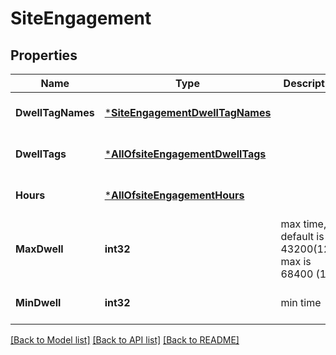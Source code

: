 # SiteEngagement

## Properties
Name | Type | Description | Notes
------------ | ------------- | ------------- | -------------
**DwellTagNames** | [***SiteEngagementDwellTagNames**](site_engagement_dwell_tag_names.md) |  | [optional] [default to null]
**DwellTags** | [***AllOfsiteEngagementDwellTags**](AllOfsiteEngagementDwellTags.md) |  | [optional] [default to null]
**Hours** | [***AllOfsiteEngagementHours**](AllOfsiteEngagementHours.md) |  | [optional] [default to null]
**MaxDwell** | **int32** | max time, default is 43200(12h), max is 68400 (18h) | [optional] [default to 43200]
**MinDwell** | **int32** | min time | [optional] [default to null]

[[Back to Model list]](../README.md#documentation-for-models) [[Back to API list]](../README.md#documentation-for-api-endpoints) [[Back to README]](../README.md)

